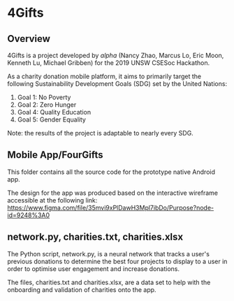 # 4Gifts
## Overview
4Gifts is a project developed by _alpha_ (Nancy Zhao, Marcus Lo, Eric Moon, Kenneth Lu, Michael Gribben) for the 2019 UNSW CSESoc Hackathon.

As a charity donation mobile platform, it aims to primarily target the following Sustainability Development Goals (SDG) set by the United Nations:

1. Goal 1: No Poverty
2. Goal 2: Zero Hunger
3. Goal 4: Quality Education
4. Goal 5: Gender Equality

Note: the results of the project is adaptable to nearly every SDG.

## Mobile App/FourGifts

This folder contains all the source code for the prototype native Android app.

The design for the app was produced based on the interactive wireframe accessible at the following link: https://www.figma.com/file/35mvi9xPlDawH3Mpl7ibDo/Purpose?node-id=9248%3A0

## network.py, charities.txt, charities.xlsx

The Python script, network.py, is a neural network that tracks a user's previous donations to determine the best four projects to display to a user in order to optimise user engagement and increase donations.

The files, charities.txt and charities.xlsx, are a data set to help with the onboarding and validation of charities onto the app.
